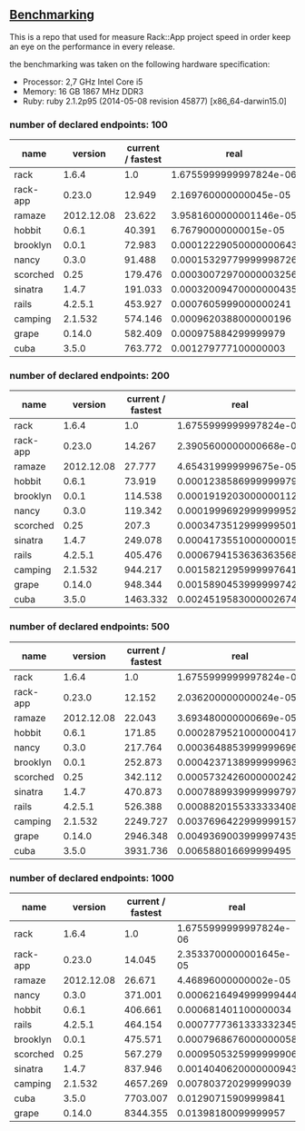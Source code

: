 ## [Benchmarking](https://github.com/rack-app/rack-app-benchmark)

This is a repo that used for measure Rack::App project speed in order keep an eye on the performance in every release.

the benchmarking was taken on the following hardware specification:
* Processor: 2,7 GHz Intel Core i5
* Memory: 16 GB 1867 MHz DDR3
* Ruby: ruby 2.1.2p95 (2014-05-08 revision 45877) [x86_64-darwin15.0]

### number of declared endpoints: 100

| name                   | version                | current / fastest      | real                   |
| ---------------------- | ---------------------- | ---------------------- | ---------------------- |
| rack                   | 1.6.4                  | 1.0                    | 1.6755999999997824e-06 |
| rack-app               | 0.23.0                 | 12.949                 | 2.169760000000045e-05  |
| ramaze                 | 2012.12.08             | 23.622                 | 3.9581600000001146e-05 |
| hobbit                 | 0.6.1                  | 40.391                 | 6.76790000000015e-05   |
| brooklyn               | 0.0.1                  | 72.983                 | 0.00012229050000000643 |
| nancy                  | 0.3.0                  | 91.488                 | 0.00015329779999998726 |
| scorched               | 0.25                   | 179.476                | 0.00030072970000003256 |
| sinatra                | 1.4.7                  | 191.033                | 0.00032009470000000435 |
| rails                  | 4.2.5.1                | 453.927                | 0.0007605999000000241  |
| camping                | 2.1.532                | 574.146                | 0.0009620388000000196  |
| grape                  | 0.14.0                 | 582.409                | 0.000975884299999979   |
| cuba                   | 3.5.0                  | 763.772                | 0.001279777100000003   |


### number of declared endpoints: 200

| name                   | version                | current / fastest      | real                   |
| ---------------------- | ---------------------- | ---------------------- | ---------------------- |
| rack                   | 1.6.4                  | 1.0                    | 1.6755999999997824e-06 |
| rack-app               | 0.23.0                 | 14.267                 | 2.3905600000000668e-05 |
| ramaze                 | 2012.12.08             | 27.777                 | 4.654319999999675e-05  |
| hobbit                 | 0.6.1                  | 73.919                 | 0.00012385869999999795 |
| brooklyn               | 0.0.1                  | 114.538                | 0.00019192030000001126 |
| nancy                  | 0.3.0                  | 119.342                | 0.0001999692999999952  |
| scorched               | 0.25                   | 207.3                  | 0.00034735129999995015 |
| sinatra                | 1.4.7                  | 249.078                | 0.0004173551000000015  |
| rails                  | 4.2.5.1                | 405.476                | 0.0006794153636363568  |
| camping                | 2.1.532                | 944.217                | 0.0015821295999997641  |
| grape                  | 0.14.0                 | 948.344                | 0.0015890453999999742  |
| cuba                   | 3.5.0                  | 1463.332               | 0.0024519583000002674  |


### number of declared endpoints: 500

| name                   | version                | current / fastest      | real                   |
| ---------------------- | ---------------------- | ---------------------- | ---------------------- |
| rack                   | 1.6.4                  | 1.0                    | 1.6755999999997824e-06 |
| rack-app               | 0.23.0                 | 12.152                 | 2.036200000000024e-05  |
| ramaze                 | 2012.12.08             | 22.043                 | 3.693480000000669e-05  |
| hobbit                 | 0.6.1                  | 171.85                 | 0.00028795210000004173 |
| nancy                  | 0.3.0                  | 217.764                | 0.0003648853999999696  |
| brooklyn               | 0.0.1                  | 252.873                | 0.00042371389999999634 |
| scorched               | 0.25                   | 342.112                | 0.0005732426000000242  |
| sinatra                | 1.4.7                  | 470.873                | 0.0007889939999999797  |
| rails                  | 4.2.5.1                | 526.388                | 0.0008820155333333408  |
| camping                | 2.1.532                | 2249.727               | 0.0037696422999999157  |
| grape                  | 0.14.0                 | 2946.348               | 0.0049369003999997435  |
| cuba                   | 3.5.0                  | 3931.736               | 0.006588016699999495   |


### number of declared endpoints: 1000

| name                   | version                | current / fastest      | real                   |
| ---------------------- | ---------------------- | ---------------------- | ---------------------- |
| rack                   | 1.6.4                  | 1.0                    | 1.6755999999997824e-06 |
| rack-app               | 0.23.0                 | 14.045                 | 2.3533700000001645e-05 |
| ramaze                 | 2012.12.08             | 26.671                 | 4.46896000000002e-05   |
| nancy                  | 0.3.0                  | 371.001                | 0.0006216494999999444  |
| hobbit                 | 0.6.1                  | 406.661                | 0.000681401100000034   |
| rails                  | 4.2.5.1                | 464.154                | 0.0007777361333332345  |
| brooklyn               | 0.0.1                  | 475.571                | 0.0007968676000000058  |
| scorched               | 0.25                   | 567.279                | 0.0009505325999999906  |
| sinatra                | 1.4.7                  | 837.946                | 0.0014040620000000943  |
| camping                | 2.1.532                | 4657.269               | 0.007803720299999039   |
| cuba                   | 3.5.0                  | 7703.007               | 0.01290715909999841    |
| grape                  | 0.14.0                 | 8344.355               | 0.01398180099999957    |